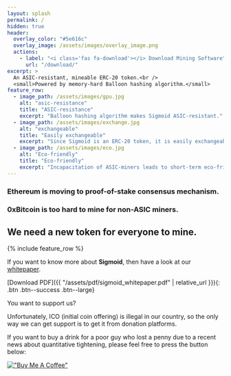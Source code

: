 ```yaml
---
layout: splash
permalink: /
hidden: true
header:
  overlay_color: "#5e616c"
  overlay_image: /assets/images/overlay_image.png
  actions:
    - label: "<i class='fas fa-download'></i> Download Mining Software"
      url: "/download/"
excerpt: >
  An ASIC-resistant, mineable ERC-20 token.<br />
  <small>Powered by memory-hard Balloon hashing algorithm.</small>
feature_row:
  - image_path: /assets/images/gpu.jpg
    alt: "asic-resistance"
    title: "ASIC-resistance"
    excerpt: "Balloon hashing algorithm makes Sigmoid ASIC-resistant."
  - image_path: /assets/images/exchange.jpg
    alt: "exchangeable"
    title: "Easily exchangeable"
    excerpt: "Since Sigmoid is an ERC-20 token, it is easily exchangeable for ETH or other tokens, thanks to DEX as Uniswap."
  - image_path: /assets/images/eco.jpg
    alt: "Eco-friendly"
    title: "Eco-friendly"
    excerpt: "Incapacitation of ASIC-miners leads to short-term eco-friendliness."
---
```


### Ethereum is moving to proof-of-stake consensus mechanism.

### 0xBitcoin is too hard to mine for non-ASIC miners.

## We need a new token for everyone to mine.

{% include feature_row %}

If you want to know more about **Sigmoid**, then have a look at our [whitepaper](https://sigmoid-token.github.io/whitepaper/).

[Download PDF]({{ "/assets/pdf/sigmoid_whitepaper.pdf" | relative_url }}){: .btn .btn--success .btn--large}

You want to support us?

Unfortunately, ICO (initial coin offering) is illegal in our country, so the only way we can get support is to get it from donation platforms.

If you want to buy a drink for a poor guy who lost a penny due to a recent news about quantitative tightening, please feel free to press the button below:

[!["Buy Me A Coffee"](https://user-images.githubusercontent.com/1376749/120938564-50c59780-c6e1-11eb-814f-22a0399623c5.png)](https://www.buymeacoffee.com/sigmoidtoken)

